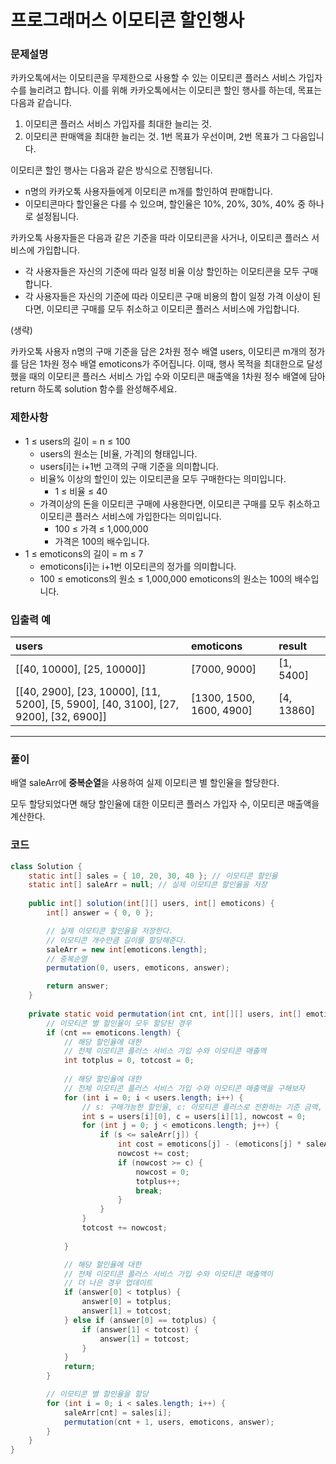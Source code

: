 # 프로그래머스 이모티콘 할인행사

### 문제설명

카카오톡에서는 이모티콘을 무제한으로 사용할 수 있는 이모티콘 플러스 서비스 가입자 수를 늘리려고 합니다.
이를 위해 카카오톡에서는 이모티콘 할인 행사를 하는데, 목표는 다음과 같습니다.

1. 이모티콘 플러스 서비스 가입자를 최대한 늘리는 것.
2. 이모티콘 판매액을 최대한 늘리는 것.
1번 목표가 우선이며, 2번 목표가 그 다음입니다.

이모티콘 할인 행사는 다음과 같은 방식으로 진행됩니다.

- n명의 카카오톡 사용자들에게 이모티콘 m개를 할인하여 판매합니다.
- 이모티콘마다 할인율은 다를 수 있으며, 할인율은 10%, 20%, 30%, 40% 중 하나로 설정됩니다.

카카오톡 사용자들은 다음과 같은 기준을 따라 이모티콘을 사거나, 이모티콘 플러스 서비스에 가입합니다.

- 각 사용자들은 자신의 기준에 따라 일정 비율 이상 할인하는 이모티콘을 모두 구매합니다.
- 각 사용자들은 자신의 기준에 따라 이모티콘 구매 비용의 합이 일정 가격 이상이 된다면, 이모티콘 구매를 모두 취소하고 이모티콘 플러스 서비스에 가입합니다.

(생략)

카카오톡 사용자 n명의 구매 기준을 담은 2차원 정수 배열 users, 이모티콘 m개의 정가를 담은 1차원 정수 배열 emoticons가 주어집니다. 이때, 행사 목적을 최대한으로 달성했을 때의 이모티콘 플러스 서비스 가입 수와 이모티콘 매출액을 1차원 정수 배열에 담아 return 하도록 solution 함수를 완성해주세요.

### 제한사항
- 1 ≤ users의 길이 = n ≤ 100
    - users의 원소는 [비율, 가격]의 형태입니다.
    - users[i]는 i+1번 고객의 구매 기준을 의미합니다.
    - 비율% 이상의 할인이 있는 이모티콘을 모두 구매한다는 의미입니다.
        - 1 ≤ 비율 ≤ 40
    - 가격이상의 돈을 이모티콘 구매에 사용한다면, 이모티콘 구매를 모두 취소하고 이모티콘 플러스 서비스에 가입한다는 의미입니다.
        - 100 ≤ 가격 ≤ 1,000,000
        - 가격은 100의 배수입니다.
- 1 ≤ emoticons의 길이 = m ≤ 7
    - emoticons[i]는 i+1번 이모티콘의 정가를 의미합니다.
    - 100 ≤ emoticons의 원소 ≤ 1,000,000
emoticons의 원소는 100의 배수입니다.
        
### 입출력 예
|users|emoticons|result|
|:-|:-|:-|
|[[40, 10000], [25, 10000]]|[7000, 9000]|[1, 5400]|
|[[40, 2900], [23, 10000], [11, 5200], [5, 5900], [40, 3100], [27, 9200], [32, 6900]]|[1300, 1500, 1600, 4900]|[4, 13860]|

---

### 풀이

배열 saleArr에
**중복순열**을 사용하여 실제 이모티콘 별 할인율을 할당한다.

모두 할당되었다면
해당 할인율에 대한 이모티콘 플러스 가입자 수, 이모티콘 매출액을 계산한다.

### 코드
```java
class Solution {
    static int[] sales = { 10, 20, 30, 40 }; // 이모티콘 할인율
	static int[] saleArr = null; // 실제 이모티콘 할인율을 저장
    
    public int[] solution(int[][] users, int[] emoticons) {
        int[] answer = { 0, 0 };

		// 실제 이모티콘 할인율을 저장한다.
        // 이모티콘 개수만큼 길이를 할당해준다.
		saleArr = new int[emoticons.length];
        // 중복순열
		permutation(0, users, emoticons, answer);

		return answer;
    }
    
    private static void permutation(int cnt, int[][] users, int[] emoticons, int[] answer) {
    	// 이모티콘 별 할인율이 모두 할당된 경우
		if (cnt == emoticons.length) {
        	// 해당 할인율에 대한 
            // 전체 이모티콘 플러스 서비스 가입 수와 이모티콘 매출액
			int totplus = 0, totcost = 0;
            
            // 해당 할인율에 대한 
            // 전체 이모티콘 플러스 서비스 가입 수와 이모티콘 매출액을 구해보자
			for (int i = 0; i < users.length; i++) {
            	// s: 구매가능한 할인율, c: 이모티콘 플러스로 전환하는 기준 금액, nowcost: 현재까지 쓴 금액
				int s = users[i][0], c = users[i][1], nowcost = 0;
				for (int j = 0; j < emoticons.length; j++) {
					if (s <= saleArr[j]) {
						int cost = emoticons[j] - (emoticons[j] * saleArr[j] / 100);
						nowcost += cost;
						if (nowcost >= c) {
							nowcost = 0;
							totplus++;
							break;
						}
					}
				}
				totcost += nowcost;
				
			}

			// 해당 할인율에 대한
            // 전체 이모티콘 플러스 서비스 가입 수와 이모티콘 매출액이
            // 더 나은 경우 업데이트
			if (answer[0] < totplus) {
				answer[0] = totplus;
				answer[1] = totcost;
			} else if (answer[0] == totplus) {
				if (answer[1] < totcost) {
					answer[1] = totcost;
				}
			}
			return;
		}

		// 이모티콘 별 할인율을 할당
		for (int i = 0; i < sales.length; i++) {
			saleArr[cnt] = sales[i];
			permutation(cnt + 1, users, emoticons, answer);
		}
	}
}
```